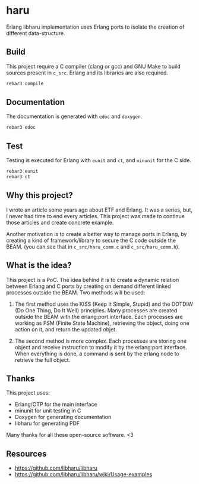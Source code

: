 # haru

Erlang libharu implementation uses Erlang ports to isolate the
creation of different data-structure.

## Build

This project require a C compiler (clang or gcc) and GNU Make to build
sources present in `c_src`. Erlang and its libraries are also required.

```sh
rebar3 compile
```

## Documentation

The documentation is generated with `edoc` and `doxygen`.

```sh
rebar3 edoc
```

## Test

Testing is executed for Erlang with `eunit` and `ct`, and `minunit`
for the C side.

```sh
rebar3 eunit
rebar3 ct
```

## Why this project?

I wrote an article some years ago about ETF and Erlang. It was a
series, but, I never had time to end every articles. This project was
made to continue those articles and create concrete example.

Another motivation is to create a better way to manage ports in
Erlang, by creating a kind of framework/library to secure the C code
outside the BEAM. (you can see that in `c_src/haru_comm.c` and
`c_src/haru_comm.h`).

## What is the idea?

This project is a PoC. The idea behind it is to create a dynamic
relation between Erlang and C ports by creating on demand different
linked processes outside the BEAM. Two methods will be used:

 1. The first method uses the KISS (Keep It Simple, Stupid) and the
    DOTDIW (Do One Thing, Do It Well) principles. Many processes are
    created outside the BEAM with the erlang:port interface. Each
    processes are working as FSM (Finite State Machine), retrieving
    the object, doing one action on it, and return the updated objet.
    
 2. The second method is more complex. Each processes are storing one
    object and receive instruction to modify it by the erlang:port
    interface. When everything is done, a command is sent by the
    erlang node to retrieve the full object.

## Thanks

This project uses:

 * Erlang/OTP for the main interface
 * minunit for unit testing in C
 * Doxygen for generating documentation
 * libharu for generating PDF

Many thanks for all these open-source software. <3

## Resources

 * https://github.com/libharu/libharu
 * https://github.com/libharu/libharu/wiki/Usage-examples
